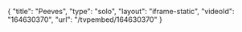 {
    "title": "Peeves",
    "type": "solo",
    "layout": "iframe-static",
    "videoId": "164630370",
    "url": "\/tvpembed\/164630370"
}